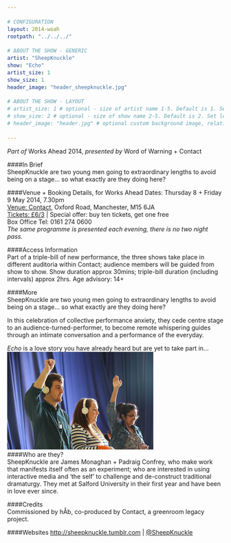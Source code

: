 ```yaml
---

# CONFIGURATION
layout: 2014-woah
rootpath: "../../../"

# ABOUT THE SHOW - GENERIC
artist: "SheepKnuckle"
show: "Echo"
artist_size: 1
show_size: 1
header_image: "header_sheepknuckle.jpg"

# ABOUT THE SHOW - LAYOUT
# artist_size: 1 # optional - size of artist name 1-5. Default is 1. Set longer names to lower values
# show_size: 2 # optional - size of show name 2-5. Default is 2. Set longer names to lower values
# header_image: "header.jpg" # optional custom background image, relative to current page

---
```

*Part of* Works Ahead 2014, *presented by* Word of Warning + Contact      
         
####In Brief                      
SheepKnuckle are two young men going to extraordinary lengths to avoid being on a stage… so what exactly are they doing here?     
     
####Venue + Booking Details, for Works Ahead
Dates: Thursday 8 + Friday 9 May 2014, 7.30pm    
[Venue: Contact](http://contactmcr.com/visit/getting-here/), Oxford Road, Manchester, M15 6JA    
[Tickets: £6/3](http://contactmcr.com/whats-on/13071-works-ahead-2014/booking) | Special offer: buy ten tickets, get one free       
Box Office Tel: 0161 274 0600        
*The same programme is presented each evening, there is no two night pass.*        
       
####Access Information      
Part of a triple-bill of new performance, the three shows take place in different auditoria within Contact; audience members will be guided from show to show. Show duration approx 30mins; triple-bill duration (including intervals) approx 2hrs. Age advisory: 14+    
       
####More       
SheepKnuckle are two young men going to extraordinary lengths to avoid being on a stage… so what exactly are they doing here?    

In this celebration of collective performance anxiety, they cede centre stage to an audience-turned-performer, to become remote whispering guides through an intimate conversation and a performance of the everyday.    
 
*Echo* is a love story you have already heard but are yet to take part in...    
![Echo](sheep1.jpg)    
####Who are they?    
SheepKnuckle are James Monaghan + Padraig Confrey, who make work that manifests itself often as an experiment; who are interested in using interactive media and ‘the self’ to challenge and de-construct traditional dramaturgy. They met at Salford University in their first year and have been in love ever since.     
        
####Credits         
Commissioned by hÅb, co-produced by Contact, a greenroom legacy project.        
        
####Websites
<http://sheepknuckle.tumblr.com> | [@SheepKnuckle](http://twitter.com/SheepKnuckle)
